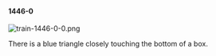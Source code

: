 #### 1446-0
![train-1446-0-0.png](https://github.com/lil-lab/nlvr/raw/master/nlvr/train/images/30/train-1446-0-0.png "train-1446-0-0.png")

There is a blue triangle closely touching the bottom of a box.